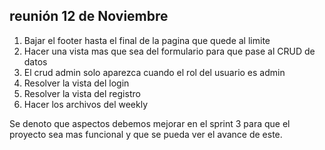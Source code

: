 <section>
<h2> reunión 12 de Noviembre  </h2>
<ol> 
    <li> Bajar el footer hasta el final de la pagina que quede al limite</li>
    <li> Hacer una vista mas que sea del formulario para que pase al CRUD de datos</li>
    <li> El crud admin solo aparezca cuando el rol del usuario es admin</li>
    <li> Resolver la vista del login</li>
    <li> Resolver la vista  del registro </li>
    <li> Hacer los archivos del weekly</li>
</ol>
    <p>
    Se denoto que aspectos debemos mejorar en el sprint 3 para que el proyecto sea mas funcional y que se pueda ver el avance de este.
    </p>

</section>